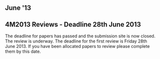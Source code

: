 ## June '13

## 4M2013 Reviews - Deadline 28th June 2013


The deadline for papers has passed and the submission site is now closed. The review is underway. The deadline for the first review is Friday 28th June 2013. If you have been allocated papers to review please complete them by this date.